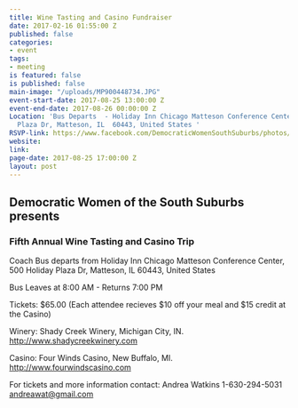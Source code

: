 ```yaml
---
title: Wine Tasting and Casino Fundraiser
date: 2017-02-16 01:55:00 Z
published: false
categories:
- event
tags:
- meeting
is featured: false
is published: false
main-image: "/uploads/MP900448734.JPG"
event-start-date: 2017-08-25 13:00:00 Z
event-end-date: 2017-08-26 00:00:00 Z
Location: 'Bus Departs  - Holiday Inn Chicago Matteson Conference Center, 500 Holiday
  Plaza Dr, Matteson, IL  60443, United States '
RSVP-link: https://www.facebook.com/DemocraticWomenSouthSuburbs/photos/gm.453762014979395/1534680643258887/?type=3&theater
website: 
link: 
page-date: 2017-08-25 17:00:00 Z
layout: post
---
```


## Democratic Women of the South Suburbs presents
### Fifth Annual Wine Tasting and Casino Trip

Coach Bus departs from Holiday Inn Chicago Matteson Conference Center, 500 Holiday Plaza Dr, Matteson, IL  60443, United States

Bus Leaves at 8:00 AM - Returns 7:00 PM

Tickets: $65.00  (Each attendee recieves $10 off your meal and $15 credit at the Casino)

Winery: Shady Creek Winery, Michigan City, IN. 
http://www.shadycreekwinery.com

Casino: Four Winds Casino, New Buffalo, MI. 
http://www.fourwindscasino.com 

For tickets and more information contact: 
Andrea Watkins 1-630-294-5031
andreawat@gmail.com 